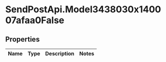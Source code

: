 # SendPostApi.Model3438030x140007afaa0False

## Properties
Name | Type | Description | Notes
------------ | ------------- | ------------- | -------------


